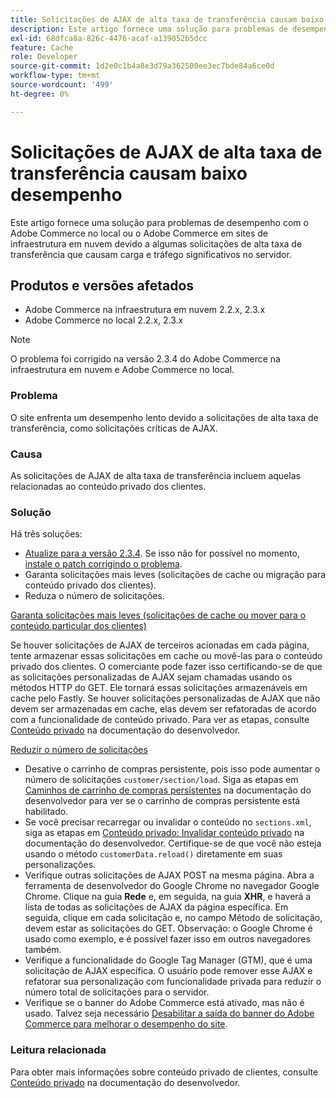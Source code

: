```yaml
---
title: Solicitações de AJAX de alta taxa de transferência causam baixo desempenho
description: Este artigo fornece uma solução para problemas de desempenho com o Adobe Commerce no local ou o Adobe Commerce em sites de infraestrutura em nuvem devido a algumas solicitações de alta taxa de transferência que causam carga e tráfego significativos no servidor.
exl-id: 68dfca8a-826c-4476-acaf-a139052b5dcc
feature: Cache
role: Developer
source-git-commit: 1d2e0c1b4a8e3d79a362500ee3ec7bde84a6ce0d
workflow-type: tm+mt
source-wordcount: '499'
ht-degree: 0%

---
```


# Solicitações de AJAX de alta taxa de transferência causam baixo desempenho

Este artigo fornece uma solução para problemas de desempenho com o Adobe Commerce no local ou o Adobe Commerce em sites de infraestrutura em nuvem devido a algumas solicitações de alta taxa de transferência que causam carga e tráfego significativos no servidor.

## Produtos e versões afetados

* Adobe Commerce na infraestrutura em nuvem 2.2.x, 2.3.x
* Adobe Commerce no local 2.2.x, 2.3.x

>[!NOTE]
>
>O problema foi corrigido na versão 2.3.4 do Adobe Commerce na infraestrutura em nuvem e Adobe Commerce no local.

### Problema

O site enfrenta um desempenho lento devido a solicitações de alta taxa de transferência, como solicitações críticas de AJAX.

### Causa

As solicitações de AJAX de alta taxa de transferência incluem aquelas relacionadas ao conteúdo privado dos clientes.

### Solução

Há três soluções:

* [Atualize para a versão 2.3.4](https://devdocs.magento.com/cloud/project/project-upgrade.html). Se isso não for possível no momento, [instale o patch corrigindo o problema](/help/troubleshooting/known-issues-patches-attached/performance-issues-caused-by-excessive-ajax-requests.md).
* Garanta solicitações mais leves (solicitações de cache ou migração para conteúdo privado dos clientes).
* Reduza o número de solicitações.

<u>Garanta solicitações mais leves (solicitações de cache ou mover para o conteúdo particular dos clientes)</u>

Se houver solicitações de AJAX de terceiros acionadas em cada página, tente armazenar essas solicitações em cache ou movê-las para o conteúdo privado dos clientes. O comerciante pode fazer isso certificando-se de que as solicitações personalizadas de AJAX sejam chamadas usando os métodos HTTP do GET. Ele tornará essas solicitações armazenáveis em cache pelo Fastly. Se houver solicitações personalizadas de AJAX que não devem ser armazenadas em cache, elas devem ser refatoradas de acordo com a funcionalidade de conteúdo privado. Para ver as etapas, consulte [Conteúdo privado](https://devdocs.magento.com/guides/v2.3/extension-dev-guide/cache/page-caching/private-content.html) na documentação do desenvolvedor.

<u>Reduzir o número de solicitações</u>

* Desative o carrinho de compras persistente, pois isso pode aumentar o número de solicitações `customer/section/load`. Siga as etapas em [Caminhos de carrinho de compras persistentes](https://devdocs.magento.com/guides/v2.3/config-guide/prod/config-reference-most.html#persistent-shopping-cart-paths) na documentação do desenvolvedor para ver se o carrinho de compras persistente está habilitado.
* Se você precisar recarregar ou invalidar o conteúdo no `sections.xml`, siga as etapas em [Conteúdo privado: Invalidar conteúdo privado](https://devdocs.magento.com/guides/v2.3/extension-dev-guide/cache/page-caching/private-content.html#invalidate-private-content) na documentação do desenvolvedor. Certifique-se de que você não esteja usando o método `customerData.reload()` diretamente em suas personalizações.
* Verifique outras solicitações de AJAX POST na mesma página. Abra a ferramenta de desenvolvedor do Google Chrome no navegador Google Chrome. Clique na guia **Rede** e, em seguida, na guia **XHR**, e haverá a lista de todas as solicitações de AJAX da página específica. Em seguida, clique em cada solicitação e, no campo Método de solicitação, devem estar as solicitações do GET. Observação: o Google Chrome é usado como exemplo, e é possível fazer isso em outros navegadores também.
* Verifique a funcionalidade do Google Tag Manager (GTM), que é uma solicitação de AJAX específica. O usuário pode remover esse AJAX e refatorar sua personalização com funcionalidade privada para reduzir o número total de solicitações para o servidor.
* Verifique se o banner do Adobe Commerce está ativado, mas não é usado. Talvez seja necessário [Desabilitar a saída do banner do Adobe Commerce para melhorar o desempenho do site](/help/troubleshooting/miscellaneous/disable-magento-banner-output-to-improve-site-performance.md).

### Leitura relacionada

Para obter mais informações sobre conteúdo privado de clientes, consulte [Conteúdo privado](https://devdocs.magento.com/guides/v2.3/extension-dev-guide/cache/page-caching/private-content.html?itm_source=devdocs&amp;itm_medium=search_page&amp;itm_campaign=federated_search&amp;itm_term=ajax%20requests) na documentação do desenvolvedor.
